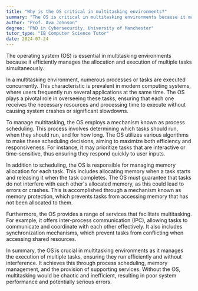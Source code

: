 ```yaml
---
title: "Why is the OS critical in multitasking environments?"
summary: "The OS is critical in multitasking environments because it manages the allocation and execution of multiple tasks simultaneously."
author: "Prof. Ava Johnson"
degree: "PhD in Cybersecurity, University of Manchester"
tutor_type: "IB Computer Science Tutor"
date: 2024-07-24
---
```


The operating system (OS) is essential in multitasking environments because it efficiently manages the allocation and execution of multiple tasks simultaneously.

In a multitasking environment, numerous processes or tasks are executed concurrently. This characteristic is prevalent in modern computing systems, where users frequently run several applications at the same time. The OS plays a pivotal role in overseeing these tasks, ensuring that each one receives the necessary resources and processing time to execute without causing system crashes or significant slowdowns.

To manage multitasking, the OS employs a mechanism known as process scheduling. This process involves determining which tasks should run, when they should run, and for how long. The OS utilizes various algorithms to make these scheduling decisions, aiming to maximize both efficiency and responsiveness. For instance, it may prioritize tasks that are interactive or time-sensitive, thus ensuring they respond quickly to user inputs.

In addition to scheduling, the OS is responsible for managing memory allocation for each task. This includes allocating memory when a task starts and releasing it when the task completes. The OS must guarantee that tasks do not interfere with each other's allocated memory, as this could lead to errors or crashes. This is accomplished through a mechanism known as memory protection, which prevents tasks from accessing memory that has not been allocated to them.

Furthermore, the OS provides a range of services that facilitate multitasking. For example, it offers inter-process communication (IPC), allowing tasks to communicate and coordinate with each other effectively. It also includes synchronization mechanisms, which prevent tasks from conflicting when accessing shared resources.

In summary, the OS is crucial in multitasking environments as it manages the execution of multiple tasks, ensuring they run efficiently and without interference. It achieves this through process scheduling, memory management, and the provision of supporting services. Without the OS, multitasking would be chaotic and inefficient, resulting in poor system performance and potentially serious errors.
    